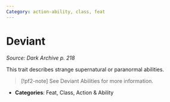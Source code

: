 ```yaml
---
Category: action-ability, class, feat
---
```

# Deviant  
*Source: Dark Archive p. 218*  

This trait describes strange supernatural or paranormal abilities.

> [!pf2-note]
> See Deviant Abilities for more information.

- **Categories**: Feat, Class, Action & Ability